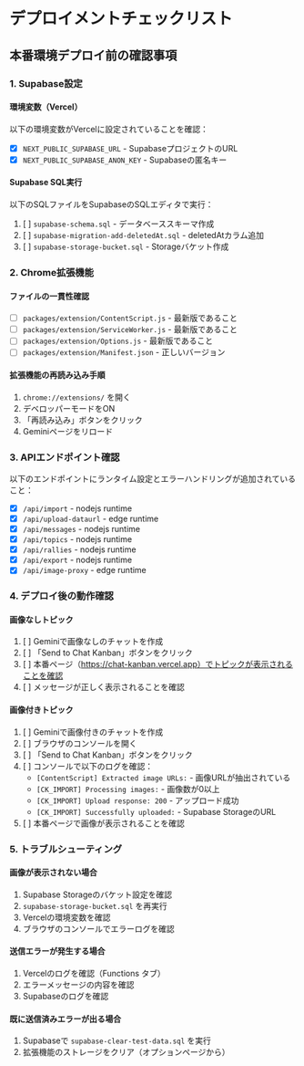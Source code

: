 # デプロイメントチェックリスト

## 本番環境デプロイ前の確認事項

### 1. Supabase設定

#### 環境変数（Vercel）
以下の環境変数がVercelに設定されていることを確認：
- [x] `NEXT_PUBLIC_SUPABASE_URL` - SupabaseプロジェクトのURL
- [x] `NEXT_PUBLIC_SUPABASE_ANON_KEY` - Supabaseの匿名キー

#### Supabase SQL実行
以下のSQLファイルをSupabaseのSQLエディタで実行：
1. [ ] `supabase-schema.sql` - データベーススキーマ作成
2. [ ] `supabase-migration-add-deletedAt.sql` - deletedAtカラム追加
3. [ ] `supabase-storage-bucket.sql` - Storageバケット作成

### 2. Chrome拡張機能

#### ファイルの一貫性確認
- [ ] `packages/extension/ContentScript.js` - 最新版であること
- [ ] `packages/extension/ServiceWorker.js` - 最新版であること
- [ ] `packages/extension/Options.js` - 最新版であること
- [ ] `packages/extension/Manifest.json` - 正しいバージョン

#### 拡張機能の再読み込み手順
1. `chrome://extensions/` を開く
2. デベロッパーモードをON
3. 「再読み込み」ボタンをクリック
4. Geminiページをリロード

### 3. APIエンドポイント確認

以下のエンドポイントにランタイム設定とエラーハンドリングが追加されていること：
- [x] `/api/import` - nodejs runtime
- [x] `/api/upload-dataurl` - edge runtime
- [x] `/api/messages` - nodejs runtime
- [x] `/api/topics` - nodejs runtime
- [x] `/api/rallies` - nodejs runtime
- [x] `/api/export` - nodejs runtime
- [x] `/api/image-proxy` - edge runtime

### 4. デプロイ後の動作確認

#### 画像なしトピック
1. [ ] Geminiで画像なしのチャットを作成
2. [ ] 「Send to Chat Kanban」ボタンをクリック
3. [ ] 本番ページ（https://chat-kanban.vercel.app）でトピックが表示されることを確認
4. [ ] メッセージが正しく表示されることを確認

#### 画像付きトピック
1. [ ] Geminiで画像付きのチャットを作成
2. [ ] ブラウザのコンソールを開く
3. [ ] 「Send to Chat Kanban」ボタンをクリック
4. [ ] コンソールで以下のログを確認：
   - `[ContentScript] Extracted image URLs:` - 画像URLが抽出されている
   - `[CK_IMPORT] Processing images:` - 画像数が0以上
   - `[CK_IMPORT] Upload response: 200` - アップロード成功
   - `[CK_IMPORT] Successfully uploaded:` - Supabase StorageのURL
5. [ ] 本番ページで画像が表示されることを確認

### 5. トラブルシューティング

#### 画像が表示されない場合
1. Supabase Storageのバケット設定を確認
2. `supabase-storage-bucket.sql` を再実行
3. Vercelの環境変数を確認
4. ブラウザのコンソールでエラーログを確認

#### 送信エラーが発生する場合
1. Vercelのログを確認（Functions タブ）
2. エラーメッセージの内容を確認
3. Supabaseのログを確認

#### 既に送信済みエラーが出る場合
1. Supabaseで `supabase-clear-test-data.sql` を実行
2. 拡張機能のストレージをクリア（オプションページから）

